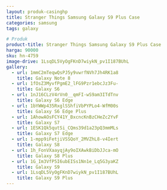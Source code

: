 ```yaml
---
layout: produk-casinghp
title: Stranger Things Samsung Galaxy S9 Plus Case
categories: samsung
tags: galaxy

# Produk
product-title: Stranger Things Samsung Galaxy S9 Plus Case
harga: 90000
sku: hn-4759
image-drive: 1LsqDL5VyOgFKnD7wiykN_pv1I187BUhL
gallery:
  - url: 1mmC2mTeqwQsPJ5y9vwrfNVh7Jh4RK1a8
    title: Galaxy Note 8
  - url: 1fOsZ3MyvfPgmE2_lFG9Pzr1ebcJz3Fu-
    title: Galaxy S6
  - url: 1nJ16CLzV4rVn0__qmFI-wS9am3ITdTnv
    title: Galaxy S6 Edge
  - url: 1bYWWp435RxglSShfiVbPYPLo4-WfM00s
    title: Galaxy S6 Edge Plus
  - url: 1AhowAOsFCY41Y_BxcncKnBzCHeZc2YvF
    title: Galaxy S7
  - url: 1ESK1Qk5qutSi_CQms39d1a23pQ3mmMLs
    title: Galaxy S7 Edge
  - url: 1-mpp9iFetjiVSSQoY_2MVZhL8-v4Iert
    title: Galaxy S8
  - url: 1h_FonVXaayqjAy9oIXAwkBiDbJJca-mO
    title: Galaxy S8 Plus
  - url: 1G_Im3VfP5I6ubEISs1Nn1e_Lq5G3yaKZ
    title: Galaxy S9
  - url: 1LsqDL5VyOgFKnD7wiykN_pv1I187BUhL
    title: Galaxy S9 Plus
---
```

